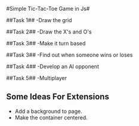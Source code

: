 #Simple Tic-Tac-Toe Game in Js#

##Task 1##
-Draw the grid

##Task 2##
-Draw the X's and O's

##Task 3##
-Make it turn based

##Task 3##
-Find out when someone wins or loses

##Task 4##
-Develop an AI opponent

##Task 5##
-Multiplayer


Some Ideas For Extensions
-------------------------
- Add a background to page.
- Make the container centered.

